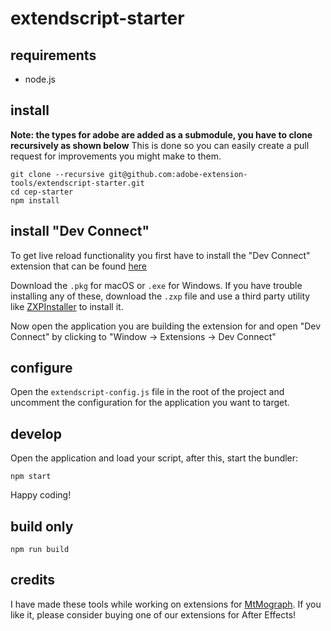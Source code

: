 # extendscript-starter

## requirements

- node.js

## install

**Note: the types for adobe are added as a submodule, you have to clone recursively as shown below**
This is done so you can easily create a pull request for improvements you might make to them.

```shell
git clone --recursive git@github.com:adobe-extension-tools/extendscript-starter.git
cd cep-starter
npm install
```

## install "Dev Connect"

To get live reload functionality you first have to install the "Dev Connect" extension that can be found [here](https://github.com/adobe-extension-tools/devconnect/releases)

Download the `.pkg` for macOS or `.exe` for Windows.
If you have trouble installing any of these, download the `.zxp` file and use a third party utility like [ZXPInstaller](http://zxpinstaller.com) to install it.

Now open the application you are building the extension for and open "Dev Connect" by clicking to "Window -> Extensions -> Dev Connect"

## configure

Open the `extendscript-config.js` file in the root of the project and uncomment the configuration for the application you want to target.

## develop

Open the application and load your script, after this, start the bundler:

```shell
npm start
```

Happy coding!

## build only

```shell
npm run build
```

## credits

I have made these tools while working on extensions for [MtMograph](www.mtmograph.com). If you like it, please consider buying one of our extensions for After Effects!
